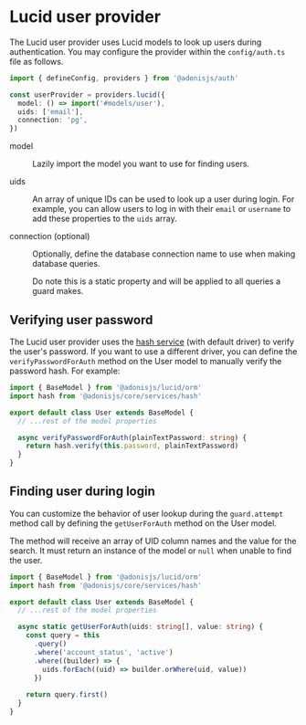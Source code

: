 # Lucid user provider

The Lucid user provider uses Lucid models to look up users during authentication. You may configure the provider within the `config/auth.ts` file as follows.

```ts
import { defineConfig, providers } from '@adonisjs/auth'

const userProvider = providers.lucid({
  model: () => import('#models/user'),
  uids: ['email'],
  connection: 'pg',
})
```

<dl>

<dt>

model

</dt>

<dd>

Lazily import the model you want to use for finding users.

</dd>

<dt>

uids

</dt>

<dd>

An array of unique IDs can be used to look up a user during login. For example, you can allow users to log in with their `email` or `username` to add these properties to the `uids` array.

</dd>

<dt>

connection (optional)

</dt>

<dd>

Optionally, define the database connection name to use when making database queries.

Do note this is a static property and will be applied to all queries a guard makes.

</dd>

</dl>

## Verifying user password

The Lucid user provider uses the [hash service](../security/hash.md) (with default driver) to verify the user's password. If you want to use a different driver, you can define the `verifyPasswordForAuth` method on the User model to manually verify the password hash. For example:

```ts
import { BaseModel } from '@adonisjs/lucid/orm'
import hash from '@adonisjs/core/services/hash'

export default class User extends BaseModel {
  // ...rest of the model properties

  async verifyPasswordForAuth(plainTextPassword: string) {
    return hash.verify(this.password, plainTextPassword)
  }
}
```

## Finding user during login

You can customize the behavior of user lookup during the `guard.attempt` method call by defining the `getUserForAuth` method on the User model.

The method will receive an array of UID column names and the value for the search. It must return an instance of the model or `null` when unable to find the user.

```ts
import { BaseModel } from '@adonisjs/lucid/orm'
import hash from '@adonisjs/core/services/hash'

export default class User extends BaseModel {
  // ...rest of the model properties

  async static getUserForAuth(uids: string[], value: string) {
    const query = this
      .query()
      .where('account_status', 'active')
      .where((builder) => {
        uids.forEach((uid) => builder.orWhere(uid, value))        
      })
    
    return query.first()
  }
}
```
